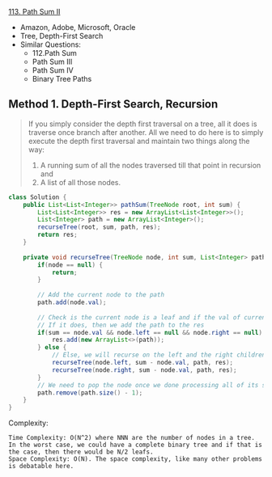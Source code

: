 [113. Path Sum II](https://leetcode.com/problems/path-sum-ii/)

* Amazon, Adobe, Microsoft, Oracle
* Tree, Depth-First Search
* Similar Questions:
    * 112.Path Sum
    * Path Sum III
    * Path Sum IV
    * Binary Tree Paths
    
    
## Method 1. Depth-First Search, Recursion
> If you simply consider the depth first traversal on a tree, all it does is traverse once branch after another.
> All we need to do here is to simply execute the depth first traversal and maintain two things along the way:
> 1. A running sum of all the nodes traversed till that point in recursion and
> 2. A list of all those nodes. 
```java 
class Solution {
    public List<List<Integer>> pathSum(TreeNode root, int sum) {
        List<List<Integer>> res = new ArrayList<List<Integer>>();
        List<Integer> path = new ArrayList<Integer>();
        recurseTree(root, sum, path, res);
        return res;
    }
    
    private void recurseTree(TreeNode node, int sum, List<Integer> path, List<List<Integer>> res) {
        if(node == null) {
            return;
        }
        
        // Add the current node to the path
        path.add(node.val);
        
        // Check is the current node is a leaf and if the val of current node equals the remaining sum.
        // If it does, then we add the path to the res
        if(sum == node.val && node.left == null && node.right == null) {
            res.add(new ArrayList<>(path));
        } else {
            // Else, we will recurse on the left and the right children
            recurseTree(node.left, sum - node.val, path, res);
            recurseTree(node.right, sum - node.val, path, res);
        }
        // We need to pop the node once we done processing all of its subtrees.
        path.remove(path.size() - 1);
    }
}
```

Complexity:

    Time Complexity: O(N^2) where NNN are the number of nodes in a tree. In the worst case, we could have a complete binary tree and if that is the case, then there would be N/2 leafs.
    Space Complexity: O(N). The space complexity, like many other problems is debatable here. 



